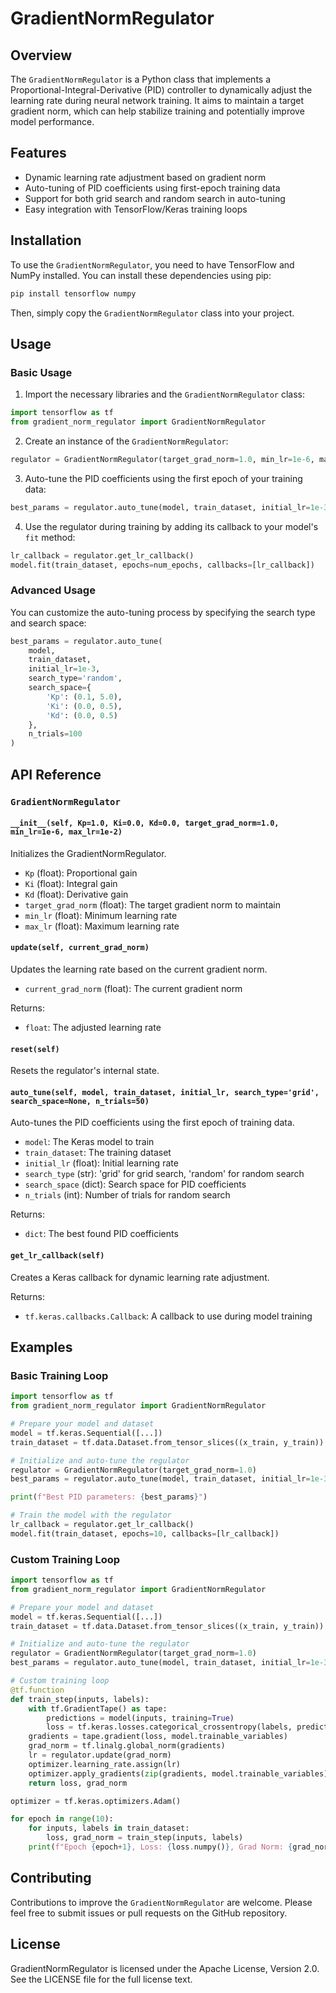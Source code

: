 # GradientNormRegulator

## Overview

The `GradientNormRegulator` is a Python class that implements a Proportional-Integral-Derivative (PID) controller to dynamically adjust the learning rate during neural network training. It aims to maintain a target gradient norm, which can help stabilize training and potentially improve model performance.

## Features

- Dynamic learning rate adjustment based on gradient norm
- Auto-tuning of PID coefficients using first-epoch training data
- Support for both grid search and random search in auto-tuning
- Easy integration with TensorFlow/Keras training loops

## Installation

To use the `GradientNormRegulator`, you need to have TensorFlow and NumPy installed. You can install these dependencies using pip:

```bash
pip install tensorflow numpy
```

Then, simply copy the `GradientNormRegulator` class into your project.

## Usage

### Basic Usage

1. Import the necessary libraries and the `GradientNormRegulator` class:

```python
import tensorflow as tf
from gradient_norm_regulator import GradientNormRegulator
```

2. Create an instance of the `GradientNormRegulator`:

```python
regulator = GradientNormRegulator(target_grad_norm=1.0, min_lr=1e-6, max_lr=1e-2)
```

3. Auto-tune the PID coefficients using the first epoch of your training data:

```python
best_params = regulator.auto_tune(model, train_dataset, initial_lr=1e-3)
```

4. Use the regulator during training by adding its callback to your model's `fit` method:

```python
lr_callback = regulator.get_lr_callback()
model.fit(train_dataset, epochs=num_epochs, callbacks=[lr_callback])
```

### Advanced Usage

You can customize the auto-tuning process by specifying the search type and search space:

```python
best_params = regulator.auto_tune(
    model, 
    train_dataset, 
    initial_lr=1e-3,
    search_type='random',
    search_space={
        'Kp': (0.1, 5.0),
        'Ki': (0.0, 0.5),
        'Kd': (0.0, 0.5)
    },
    n_trials=100
)
```

## API Reference

### `GradientNormRegulator`

#### `__init__(self, Kp=1.0, Ki=0.0, Kd=0.0, target_grad_norm=1.0, min_lr=1e-6, max_lr=1e-2)`

Initializes the GradientNormRegulator.

- `Kp` (float): Proportional gain
- `Ki` (float): Integral gain
- `Kd` (float): Derivative gain
- `target_grad_norm` (float): The target gradient norm to maintain
- `min_lr` (float): Minimum learning rate
- `max_lr` (float): Maximum learning rate

#### `update(self, current_grad_norm)`

Updates the learning rate based on the current gradient norm.

- `current_grad_norm` (float): The current gradient norm

Returns:
- `float`: The adjusted learning rate

#### `reset(self)`

Resets the regulator's internal state.

#### `auto_tune(self, model, train_dataset, initial_lr, search_type='grid', search_space=None, n_trials=50)`

Auto-tunes the PID coefficients using the first epoch of training data.

- `model`: The Keras model to train
- `train_dataset`: The training dataset
- `initial_lr` (float): Initial learning rate
- `search_type` (str): 'grid' for grid search, 'random' for random search
- `search_space` (dict): Search space for PID coefficients
- `n_trials` (int): Number of trials for random search

Returns:
- `dict`: The best found PID coefficients

#### `get_lr_callback(self)`

Creates a Keras callback for dynamic learning rate adjustment.

Returns:
- `tf.keras.callbacks.Callback`: A callback to use during model training

## Examples

### Basic Training Loop

```python
import tensorflow as tf
from gradient_norm_regulator import GradientNormRegulator

# Prepare your model and dataset
model = tf.keras.Sequential([...])
train_dataset = tf.data.Dataset.from_tensor_slices((x_train, y_train)).batch(32)

# Initialize and auto-tune the regulator
regulator = GradientNormRegulator(target_grad_norm=1.0)
best_params = regulator.auto_tune(model, train_dataset, initial_lr=1e-3)

print(f"Best PID parameters: {best_params}")

# Train the model with the regulator
lr_callback = regulator.get_lr_callback()
model.fit(train_dataset, epochs=10, callbacks=[lr_callback])
```

### Custom Training Loop

```python
import tensorflow as tf
from gradient_norm_regulator import GradientNormRegulator

# Prepare your model and dataset
model = tf.keras.Sequential([...])
train_dataset = tf.data.Dataset.from_tensor_slices((x_train, y_train)).batch(32)

# Initialize and auto-tune the regulator
regulator = GradientNormRegulator(target_grad_norm=1.0)
best_params = regulator.auto_tune(model, train_dataset, initial_lr=1e-3)

# Custom training loop
@tf.function
def train_step(inputs, labels):
    with tf.GradientTape() as tape:
        predictions = model(inputs, training=True)
        loss = tf.keras.losses.categorical_crossentropy(labels, predictions)
    gradients = tape.gradient(loss, model.trainable_variables)
    grad_norm = tf.linalg.global_norm(gradients)
    lr = regulator.update(grad_norm)
    optimizer.learning_rate.assign(lr)
    optimizer.apply_gradients(zip(gradients, model.trainable_variables))
    return loss, grad_norm

optimizer = tf.keras.optimizers.Adam()

for epoch in range(10):
    for inputs, labels in train_dataset:
        loss, grad_norm = train_step(inputs, labels)
    print(f"Epoch {epoch+1}, Loss: {loss.numpy()}, Grad Norm: {grad_norm.numpy()}")
```

## Contributing

Contributions to improve the `GradientNormRegulator` are welcome. Please feel free to submit issues or pull requests on the GitHub repository.

## License

GradientNormRegulator is licensed under the Apache License, Version 2.0. See the LICENSE file for the full license text.
